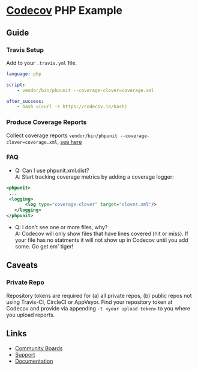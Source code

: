 # [Codecov](https://codecov.io) PHP Example

## Guide

### Travis Setup

Add to your `.travis.yml` file.
```yml
language: php

script:
    - vendor/bin/phpunit --coverage-clover=coverage.xml

after_success:
    - bash <(curl -s https://codecov.io/bash)
```

### Produce Coverage Reports
Collect coverage reports `vendor/bin/phpunit --coverage-clover=coverage.xml`, [see here](https://github.com/codecov/example-php/blob/master/.travis.yml#L15)

### FAQ
- Q: Can I use phpunit.xml.dist?<br/>A: Start tracking coverage metrics by adding a coverage logger:
 ```xml
<phpunit>
  ...
  <logging>
        <log type="coverage-clover" target="clover.xml"/>
    </logging>
</phpunit>
```
- Q: I don't see one or more files, why?<br/>A: Codecov will only show files that have lines covered (hit or miss). If your file has no statments it will not show up in Codecov until you add some. Go get em' tiger!

## Caveats
### Private Repo
Repository tokens are required for (a) all private repos, (b) public repos not using Travis-CI, CircleCI or AppVeyor. Find your repository token at Codecov and provide via appending `-t <your upload token>` to you where you upload reports.

## Links
- [Community Boards](https://community.codecov.io)
- [Support](https://codecov.io/support)
- [Documentation](https://docs.codecov.io)
